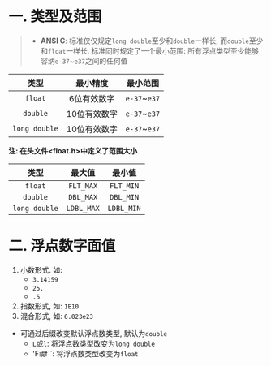 # 一. 类型及范围
> - **ANSI C**: 标准仅仅规定`long double`至少和`double`一样长, 而`double`至少和`float`一样长. 标准同时规定了一个最小范围: 所有浮点类型至少能够容纳`e-37`~`e37`之间的任何值

|类型|最小精度|最小范围|
|:-:|:-:|:-:|
|`float`|6位有效数字|`e-37`~`e37`|
|`double`|10位有效数字|`e-37`~`e37`|
|`long double`|10位有效数字|`e-37`~`e37`|

**注: 在头文件<float.h>中定义了范围大小**

|类型|最大值|最小值|
|:-:|:-:|:-:|
|`float`|`FLT_MAX`|`FLT_MIN`|
|`double`|`DBL_MAX`|`DBL_MIN`|
|`long double`|`LDBL_MAX`|`LDBL_MIN`|

# 二. 浮点数字面值
1. 小数形式. 如: 
    - `3.14159`
    - `25.`
    - `.5`
2. 指数形式, 如: 
`1E10`
3. 混合形式, 如:
`6.023e23`
- 可通过后缀改变默认浮点数类型, 默认为`double`
    - `L`或`l`: 将浮点数类型改变为`long double`
    - 'F`或`f``: 将浮点数类型改变为`float`